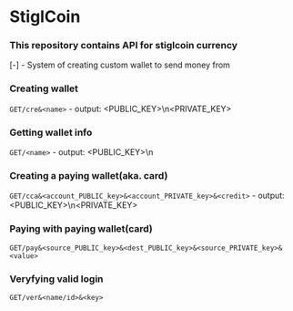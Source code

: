 # StiglCoin

### This repository contains API for stiglcoin currency
[-] - System of creating custom wallet to send money from

### Creating wallet
`GET/cre&<name>`
    - output: <PUBLIC_KEY>\n<PRIVATE_KEY>
### Getting wallet info
`GET/<name>`
    - output: <PUBLIC_KEY>\n<BALANCE>
### Creating a paying wallet(aka. card)
`GET/cca&<account_PUBLIC_key>&<account_PRIVATE_key>&<credit>`
    - output: <PUBLIC_KEY>\n<PRIVATE_KEY>
### Paying with paying wallet(card)
`GET/pay&<source_PUBLIC_key>&<dest_PUBLIC_key>&<source_PRIVATE_key>&<value>`
### Veryfying valid login
`GET/ver&<name/id>&<key>`